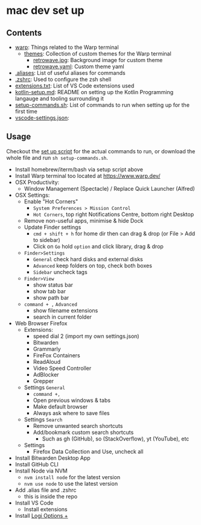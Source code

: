 # mac dev set up

## Contents

- [warp](/warp): Things related to the Warp terminal
    - [themes](/warp/themes): Collection of custom themes for the Warp terminal
        - [retrowave.jpg](/warp/themesretrowave.jpg): Background image for custom theme
        - [retrowave.yaml](/warp/themesretrowave.yaml): Custom theme yaml
- [.aliases](.aliases): List of useful aliases for commands
- [.zshrc](.zshrc): Used to configure the zsh shell
- [extensions.txt](extensions.txt): List of VS Code extensions used
- [kotlin-setup.md](kotlin-setup.md): README on setting up the Kotlin Programming langauge and tooling surrounding it
- [setup-commands.sh](setup-commands.sh): List of commands to run when setting up for the first time
- [vscode-settings.json](vscode-settings.json): 

## Usage

Checkout the [set up script](setup-commands.sh) for the actual commands to run, or download the whole file and run `sh setup-commands.sh`.

 - Install homebrew/iterm/bash via setup script above
 - Install Warp terminal too located at https://www.warp.dev/ 
 - OSX Productivity:
	 - Window Management (Spectacle) / Replace Quick Launcher (Alfred)
 - OSX Settings:
	 - Enable "Hot Corners"
		 - `System Preferences > Mission Control`
		 - `Hot Corners`, top right Notifications Centre, bottom right Desktop
	 - Remove non-useful apps, minimise & hide Dock 
	 - Update Finder settings 
		 - `cmd + shift + h` for home dir then can drag & drop (or File > Add to sidebar)
		 - Click on `Go` hold `option` and click library, drag & drop
	 - `Finder>Settings`
		 - `General` check hard disks and external disks
		 - `Advanced` keep folders on top, check both boxes
		 - `Sidebar` uncheck tags
	 - `Finder>View`
		 - show status bar
		 - show tab bar
		 - show path bar
	- `command + ,` `Advanced` 
		- show filename extensions
		- search in current folder
 - Web Browser Firefox
	 - Extensions:
		 - speed dial 2 (import my own settings.json)
		 - Bitwarden
		 - Grammarly
		 - FireFox Containers
		 - ReadAloud
		 - Video Speed Controller
		 - AdBlocker
		 - Grepper
	 - Settings `General`
		 - `command +,`
		 - Open previous windows & tabs
		 - Make default browser
		 - Always ask where to save files
	- Settings `Search`
		- Remove unwanted search shortcuts
		- Add/bookmark custom search shortcuts
		   - Such as gh (GitHub), so (StackOverflow), yt (YouTube), etc
	 - Settings
		 - Firefox Data Collection and Use, uncheck all
 - Install Bitwarden Desktop App
 - Install GitHub CLI
 - Install Node via NVM
	 - `nvm install node` for the latest version
	 - `nvm use node` to use the latest version
 - Add .alias file and .zshrc
 	 - this is inside the repo
 - Install VS Code
	 - Install extensions
- Install [Logi Options +](https://www.logitech.com/en-gb/software/logi-options-plus.html)
